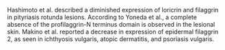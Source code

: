 Hashimoto et al. described a diminished expression of loricrin and filaggrin in pityriasis rotunda lesions. According to Yoneda et al., a complete absence of the profilaggrin-N terminus domain is observed in the lesional skin. Makino et al. reported a decrease in expression of epidermal filaggrin 2, as seen in ichthyosis vulgaris, atopic dermatitis, and psoriasis vulgaris.
